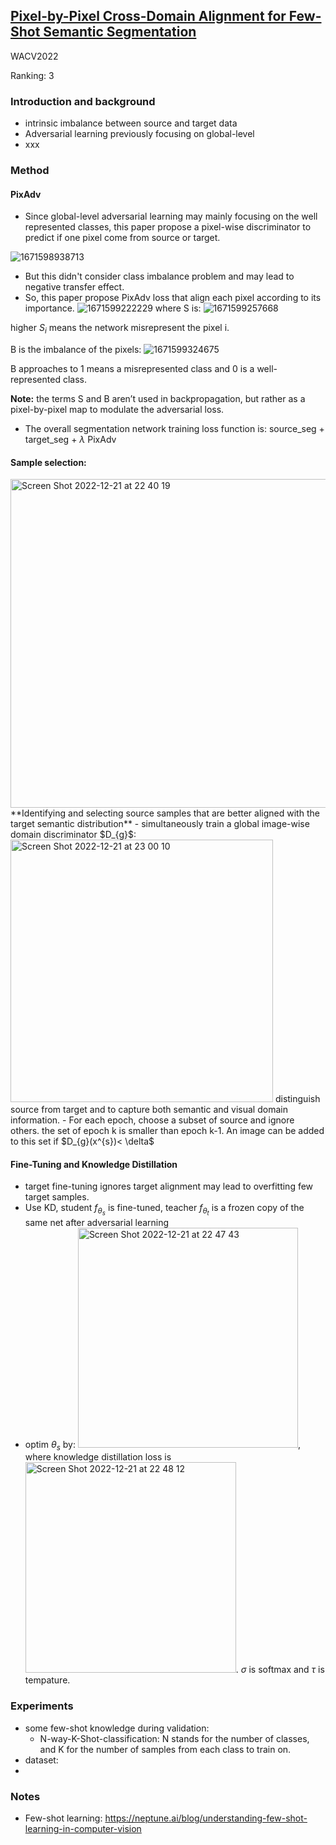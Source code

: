 ## [Pixel-by-Pixel Cross-Domain Alignment for Few-Shot Semantic Segmentation](https://openaccess.thecvf.com/content/WACV2022/papers/Tavera_Pixel-by-Pixel_Cross-Domain_Alignment_for_Few-Shot_Semantic_Segmentation_WACV_2022_paper.pdf)

WACV2022

Ranking: 3

### Introduction and background
- intrinsic imbalance between source and target data 
- Adversarial learning previously focusing on global-level 
- xxx

### Method

#### PixAdv

- Since global-level adversarial learning may mainly focusing on the well represented classes, this paper propose a pixel-wise discriminator to predict if one pixel come from source or target. 

![1671598938713](https://user-images.githubusercontent.com/46414159/208825554-bc077f1b-2e65-4e56-8236-7d602145d362.png)
- But this didn't consider class imbalance problem and may lead to negative transfer effect.
- So, this paper propose PixAdv loss that align each pixel according to its importance.
![1671599222229](https://user-images.githubusercontent.com/46414159/208826105-f1cd6888-9a57-4491-a03c-f1042473ba06.png)
where S is: ![1671599257668](https://user-images.githubusercontent.com/46414159/208826158-39dae7a8-43e1-4af2-92e9-d5d1d2cf4d03.png)

higher $S_{i}$ means the network misrepresent the pixel i.

B is the imbalance of the pixels: ![1671599324675](https://user-images.githubusercontent.com/46414159/208826274-af7e7c3f-05c8-4638-ad97-6fe496247791.png)

B approaches to 1 means a misrepresented class and 0 is a well-represented class.

**Note:**  the terms S and B aren’t used in backpropagation, but rather as a pixel-by-pixel map to modulate
the adversarial loss.

- The overall segmentation network training loss function is: source_seg + target_seg + $\lambda$ PixAdv

#### Sample selection: 
<img width="526" alt="Screen Shot 2022-12-21 at 22 40 19" src="https://user-images.githubusercontent.com/46414159/208907517-7440888f-d242-4b5e-9128-2c06019873a4.png">
**Identifying and selecting source samples that are better aligned with the target semantic distribution**
- simultaneously train a global image-wise domain discriminator $D_{g}$:  <img width="420" alt="Screen Shot 2022-12-21 at 23 00 10" src="https://user-images.githubusercontent.com/46414159/208911232-97cf5c65-be0c-4c70-862a-56fe17ab26a8.png">
distinguish source from target and to capture both semantic and visual domain information.    
- For each epoch, choose a subset of source and ignore others. the set of epoch k is smaller than epoch k-1. An image can be added to this set if $D_{g}(x^{s})< \delta$


#### Fine-Tuning and Knowledge Distillation
- target fine-tuning ignores target alignment may lead to overfitting few target samples.   
- Use KD, student $f_{ \theta_{s} }$ is fine-tuned, teacher $f_{ \theta_{t} }$ is a frozen copy of the same net after adversarial learning
- optim $\theta_{s}$ by: <img width="352" alt="Screen Shot 2022-12-21 at 22 47 43" src="https://user-images.githubusercontent.com/46414159/208908961-84eb2908-ba9c-4509-b292-d89a1acd19b1.png">, where knowledge distillation loss is <img width="337" alt="Screen Shot 2022-12-21 at 22 48 12" src="https://user-images.githubusercontent.com/46414159/208909048-c0d02f9c-0731-4188-a574-f05ffbc1b33f.png">. $\sigma$ is softmax and $\tau$ is tempature.


### Experiments
- some few-shot knowledge during validation:
  - N-way-K-Shot-classification: N stands for the number of classes, and K for the number of samples from each class to train on.
- dataset:
- 
### Notes
- Few-shot learning: https://neptune.ai/blog/understanding-few-shot-learning-in-computer-vision

